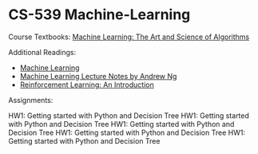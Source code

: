 # CS-539 Machine-Learning
Course Textbooks:
[Machine Learning: The Art and Science of Algorithms](http://dsd.future-lab.cn/members/2015nlp/Peter_Flach_Machine_Learning._The_Art_and_Scienc(BookZZ.org).pdf)


Additional Readings:
* [Machine Learning](http://www.cs.cmu.edu/~tom/mlbook.html)
* [Machine Learning Lecture Notes by Andrew Ng](http://cs229.stanford.edu/syllabus.html)
* [Reinforcement Learning: An Introduction](https://web.stanford.edu/class/psych209/Readings/SuttonBartoIPRLBook2ndEd.pdf)




Assignments:

HW1: Getting started with Python and Decision Tree
HW1: Getting started with Python and Decision Tree
HW1: Getting started with Python and Decision Tree
HW1: Getting started with Python and Decision Tree
HW1: Getting started with Python and Decision Tree
